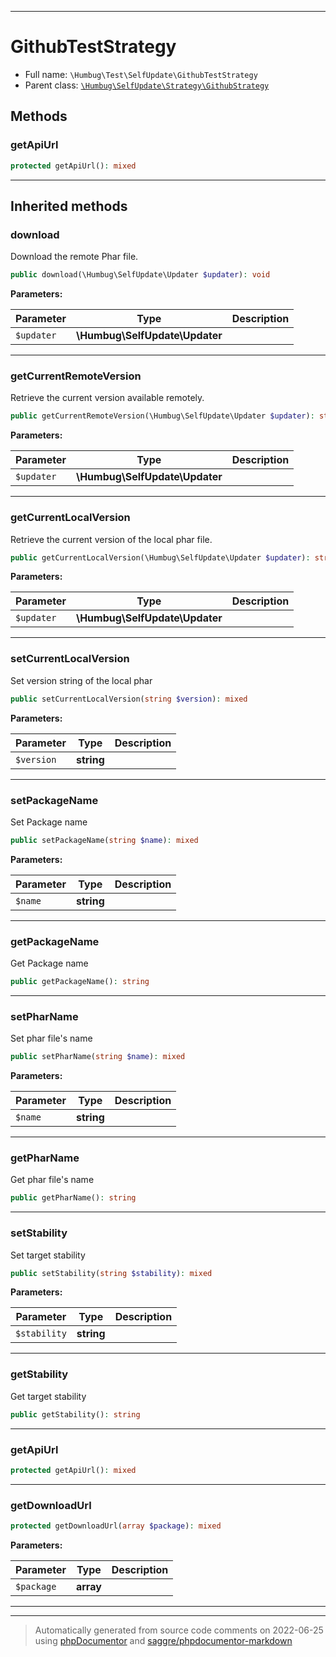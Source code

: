 ***

# GithubTestStrategy





* Full name: `\Humbug\Test\SelfUpdate\GithubTestStrategy`
* Parent class: [`\Humbug\SelfUpdate\Strategy\GithubStrategy`](../../SelfUpdate/Strategy/GithubStrategy.md)




## Methods


### getApiUrl



```php
protected getApiUrl(): mixed
```











***


## Inherited methods


### download

Download the remote Phar file.

```php
public download(\Humbug\SelfUpdate\Updater $updater): void
```








**Parameters:**

| Parameter | Type | Description |
|-----------|------|-------------|
| `$updater` | **\Humbug\SelfUpdate\Updater** |  |




***

### getCurrentRemoteVersion

Retrieve the current version available remotely.

```php
public getCurrentRemoteVersion(\Humbug\SelfUpdate\Updater $updater): string|bool
```








**Parameters:**

| Parameter | Type | Description |
|-----------|------|-------------|
| `$updater` | **\Humbug\SelfUpdate\Updater** |  |




***

### getCurrentLocalVersion

Retrieve the current version of the local phar file.

```php
public getCurrentLocalVersion(\Humbug\SelfUpdate\Updater $updater): string
```








**Parameters:**

| Parameter | Type | Description |
|-----------|------|-------------|
| `$updater` | **\Humbug\SelfUpdate\Updater** |  |




***

### setCurrentLocalVersion

Set version string of the local phar

```php
public setCurrentLocalVersion(string $version): mixed
```








**Parameters:**

| Parameter | Type | Description |
|-----------|------|-------------|
| `$version` | **string** |  |




***

### setPackageName

Set Package name

```php
public setPackageName(string $name): mixed
```








**Parameters:**

| Parameter | Type | Description |
|-----------|------|-------------|
| `$name` | **string** |  |




***

### getPackageName

Get Package name

```php
public getPackageName(): string
```











***

### setPharName

Set phar file's name

```php
public setPharName(string $name): mixed
```








**Parameters:**

| Parameter | Type | Description |
|-----------|------|-------------|
| `$name` | **string** |  |




***

### getPharName

Get phar file's name

```php
public getPharName(): string
```











***

### setStability

Set target stability

```php
public setStability(string $stability): mixed
```








**Parameters:**

| Parameter | Type | Description |
|-----------|------|-------------|
| `$stability` | **string** |  |




***

### getStability

Get target stability

```php
public getStability(): string
```











***

### getApiUrl



```php
protected getApiUrl(): mixed
```











***

### getDownloadUrl



```php
protected getDownloadUrl(array $package): mixed
```








**Parameters:**

| Parameter | Type | Description |
|-----------|------|-------------|
| `$package` | **array** |  |




***


***
> Automatically generated from source code comments on 2022-06-25 using [phpDocumentor](http://www.phpdoc.org/) and [saggre/phpdocumentor-markdown](https://github.com/Saggre/phpDocumentor-markdown)
